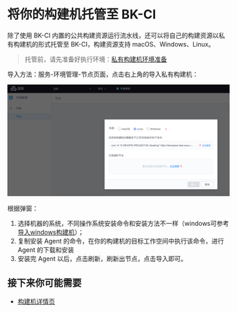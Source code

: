 # 将你的构建机托管至 BK-CI

除了使用 BK-CI 内置的公共构建资源运行流水线，还可以将自己的构建资源以私有构建机的形式托管至 BK-CI，构建资源支持 macOS、Windows、Linux。
> 托管前，请先准备好执行环境：[私有构建机环境准备](prepara-agent.md)

导入方法：服务-环境管理-节点页面，点击右上角的导入私有构建机：

![Resource](../../assets/resource_2.png)

根据弹窗：

1. 选择机器的系统，不同操作系统安装命令和安装方法不一样（windows可参考[导入windows构建机](self-hosted-agents/windows-agent.md)）；
2. 复制安装 Agent 的命令，在你的构建机的目标工作空间中执行该命令，进行 Agent 的下载和安装
3. 安装完 Agent 以后，点击刷新，刷新出节点，点击导入即可。

## 接下来你可能需要

- [构建机详情页](./agent-detail.md)
